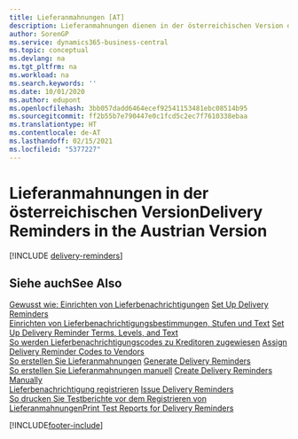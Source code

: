 ```yaml
---
title: Lieferanmahnungen [AT]
description: Lieferanmahnungen dienen in der österreichischen Version dazu, überfällige Kreditorlieferungen zu verfolgen und Kreditoren an überfällige Lieferungen zu erinnern.
author: SorenGP
ms.service: dynamics365-business-central
ms.topic: conceptual
ms.devlang: na
ms.tgt_pltfrm: na
ms.workload: na
ms.search.keywords: ''
ms.date: 10/01/2020
ms.author: edupont
ms.openlocfilehash: 3bb057dadd6464ecef92541153481ebc08514b95
ms.sourcegitcommit: ff2b55b7e790447e0c1fcd5c2ec7f7610338ebaa
ms.translationtype: HT
ms.contentlocale: de-AT
ms.lasthandoff: 02/15/2021
ms.locfileid: "5377227"
---
```

# <a name="delivery-reminders-in-the-austrian-version"></a><span data-ttu-id="9ac5c-103">Lieferanmahnungen in der österreichischen Version</span><span class="sxs-lookup"><span data-stu-id="9ac5c-103">Delivery Reminders in the Austrian Version</span></span>

[!INCLUDE [delivery-reminders](../includes/ATCHDE/delivery-reminders.md)]

## <a name="see-also"></a><span data-ttu-id="9ac5c-104">Siehe auch</span><span class="sxs-lookup"><span data-stu-id="9ac5c-104">See Also</span></span>

 <span data-ttu-id="9ac5c-105">[Gewusst wie: Einrichten von Lieferbenachrichtigungen](how-to-set-up-delivery-reminders.md) </span><span class="sxs-lookup"><span data-stu-id="9ac5c-105">[Set Up Delivery Reminders](how-to-set-up-delivery-reminders.md) </span></span>  
 <span data-ttu-id="9ac5c-106">[Einrichten von Lieferbenachrichtigungsbestimmungen, Stufen und Text](how-to-set-up-delivery-reminder-terms-levels-and-text.md) </span><span class="sxs-lookup"><span data-stu-id="9ac5c-106">[Set Up Delivery Reminder Terms, Levels, and Text](how-to-set-up-delivery-reminder-terms-levels-and-text.md) </span></span>  
 <span data-ttu-id="9ac5c-107">[So werden Lieferbenachrichtigungscodes zu Kreditoren zugewiesen](how-to-assign-delivery-reminder-codes-to-vendors.md) </span><span class="sxs-lookup"><span data-stu-id="9ac5c-107">[Assign Delivery Reminder Codes to Vendors](how-to-assign-delivery-reminder-codes-to-vendors.md) </span></span>  
 <span data-ttu-id="9ac5c-108">[So erstellen Sie Lieferanmahnungen](how-to-generate-delivery-reminders.md) </span><span class="sxs-lookup"><span data-stu-id="9ac5c-108">[Generate Delivery Reminders](how-to-generate-delivery-reminders.md) </span></span>  
 <span data-ttu-id="9ac5c-109">[So erstellen Sie Lieferanmahnungen manuell](how-to-create-delivery-reminders-manually.md) </span><span class="sxs-lookup"><span data-stu-id="9ac5c-109">[Create Delivery Reminders Manually](how-to-create-delivery-reminders-manually.md) </span></span>  
 <span data-ttu-id="9ac5c-110">[Lieferbenachrichtigung registrieren](how-to-issue-delivery-reminders.md) </span><span class="sxs-lookup"><span data-stu-id="9ac5c-110">[Issue Delivery Reminders](how-to-issue-delivery-reminders.md) </span></span>  
 [<span data-ttu-id="9ac5c-111">So drucken Sie Testberichte vor dem Registrieren von Lieferanmahnungen</span><span class="sxs-lookup"><span data-stu-id="9ac5c-111">Print Test Reports for Delivery Reminders</span></span>](how-to-print-test-reports-for-delivery-reminders.md)


[!INCLUDE[footer-include](../../includes/footer-banner.md)]